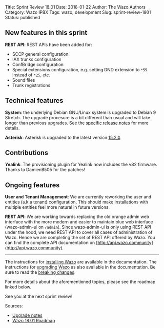 Title: Sprint Review 18.01
Date: 2018-01-22
Author: The Wazo Authors
Category: Wazo IPBX
Tags: wazo, development
Slug: sprint-review-1801
Status: published

## New features in this sprint

**REST API**: REST APIs have been added for:
  * SCCP general configuration
  * IAX trunks configuration
  * ConfBridge configuration
  * Special extensions configuration, e.g. setting DND extension to `*55` instead of `*25`, etc.
  * Sound files
  * Trunk registrations


## Technical features

**System**: the underlying Debian GNU/Linux system is upgraded to Debian 9 Stretch. The upgrade procesure is a bit different than usual and will take longer than previous upgrades. See the [specific release notes](http://wazo.readthedocs.io/en/latest/upgrade/18.01/stretch.html) for more details.

**Asterisk**: Asterisk is upgraded to the latest version [15.2.0](https://downloads.asterisk.org/pub/telephony/asterisk/releases/ChangeLog-15.2.0).


## Contributions

**Yealink**: The provisioning plugin for Yealink now includes the v82 firmware. Thanks to DamienB505 for the patches!


## Ongoing features

**User and Tenant Management**: We are currently reworking the user and entities (a.k.a tenant) configuration. This should make installations with multiple entities feel more natural in future versions.

**REST API**: We are working towards replacing the old orange admin web interface with the more modern and easier to maintain blue web interface (wazo-admin-ui on `/admin`). Since wazo-admin-ui is only using REST API under the hood, we need REST API to cover all cases of administration of Wazo. Hence we are completing the set of REST API offered by Wazo. You can find the complete API documentation on [http://api.wazo.community](http://api.wazo.community).

---

The instructions for [installing Wazo](http://wazo.readthedocs.io/en/stable/installation/installsystem.html) are available in the documentation.
The instructions for [upgrading Wazo](/uc-doc/upgrade/introduction) as also available in the documentation. Be sure to read the [breaking changes](http://wazo.readthedocs.io/en/wazo-18.01/upgrade/upgrade_notes.html).

For more details about the aforementioned topics, please see the roadmap linked below.

See you at the next sprint review!

Sources:

* [Upgrade notes](/uc-doc/upgrade/upgrade_notes)
* [Wazo 18.01 Roadmap](https://projects.wazo.community/versions/271)
